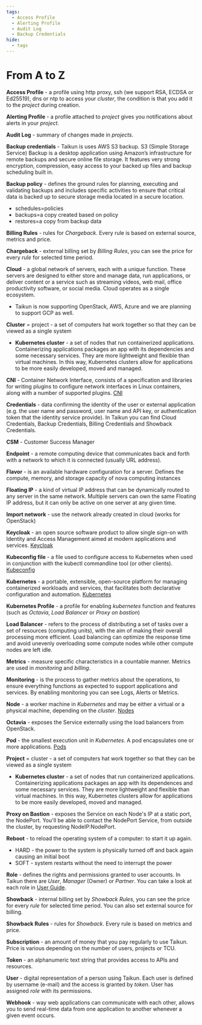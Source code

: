 ```yaml
---
tags:
  - Access Profile
  - Alerting Profile
  - Audit Log
  - Backup Credentials
hide:
  - tags
---
```



# **From A to Z**

**Access Profile** - a profile using http proxy, ssh (we support RSA, ECDSA or Ed25519), dns or ntp to access your *cluster*, the condition is that you add it to the *project* during creation.

**Alerting Profile** - a profile attached to *project* gives you notifications about alerts in your *project*.

**Audit Log** - summary of changes made in *projects*.

**Backup credentials** - Taikun is uses AWS S3 backup. S3 (Simple Storage Service) Backup is a desktop application using Amazon’s infrastructure for remote backups and secure online file storage. It features very strong encryption, compression, easy access to your backed up files and backup scheduling built in.

**Backup policy** - defines the ground rules for planning, executing and validating backups and includes specific activities to ensure that critical data is backed up to secure storage media located in a secure location.

* schedules=policies
* backups=a copy created based on policy
* restores=a copy from backup data

**Billing Rules** - rules for *Chargeback*. Every rule is based on external source, metrics and price.

**Chargeback** - external billing set by *Billing Rules*, you can see the price for every *rule* for selected time period.

**Cloud** - a global network of servers, each with a unique function. These servers are designed to either store and manage data, run applications, or deliver content or a service such as streaming videos, web mail, office productivity software, or social media. Cloud operates as a single ecosystem.

* Taikun is now supporting OpenStack, AWS, Azure and we are planning to support GCP as well.

**Cluster** = project - a set of computers hat work together so that they can be viewed as a single system

* **Kubernetes cluster** - a set of nodes that run containerized applications. Containerizing applications packages an app with its dependencies and some necessary services. They are more lightweight and flexible than virtual machines. In this way, Kubernetes clusters allow for applications to be more easily developed, moved and managed.&#x20;

**CNI** - Container Network Interface, consists of a specification and libraries for writing plugins to configure network interfaces in Linux containers, along with a number of supported plugins. [CNI](https://github.com/containernetworking/cni)

**Credentials** - data confirming the identity of the user or external application (e.g. the user name and password, user name and API key, or authentication token that the identity service provide). In Taikun you can find Cloud Credentials, Backup Credentials, Billing Credentials and Showback Credentials.

**CSM** - Customer Success Manager

**Endpoint** - a remote computing device that communicates back and forth with a network to which it is connected (usually URL address).

**Flavor** - is an available hardware configuration for a server. Defines the compute, memory, and storage capacity of nova computing instances

**Floating IP** - a kind of virtual IP address that can be dynamically routed to any server in the same network. Multiple servers can own the same Floating IP address, but it can only be active on one server at any given time.

**Import network** - use the network already created in cloud (works for OpenStack)

**Keycloak** - an open source software product to allow single sign-on with Identity and Access Management aimed at modern applications and services. [Keycloak](https://www.keycloak.org)

**Kubeconfig file** - a file used to configure access to Kubernetes when used in conjunction with the kubectl commandline tool (or other clients). [Kubeconfig](https://kubernetes.io/docs/concepts/configuration/organize-cluster-access-kubeconfig/)

**Kubernetes** - a portable, extensible, open-source platform for managing containerized workloads and services, that facilitates both declarative configuration and automation. [Kubernetes](https://kubernetes.io)&#x20;

**Kubernetes Profile** - a profile for enabling *kubernetes* function and features (such as *Octavia*, *Load Balancer* or *Proxy on bastion*)

**Load Balancer** -  refers to the process of distributing a set of tasks over a set of resources (computing units), with the aim of making their overall processing more efficient. Load balancing can optimize the response time and avoid unevenly overloading some compute nodes while other compute nodes are left idle.

**Metrics** - measure specific characteristics in a countable manner. Metrics are used in *monitoring* and *billing*.

**Monitoring** - is the process to gather metrics about the operations, to ensure everything functions as expected to support applications and services. By enabling monitoring you can see Logs, Alerts or Metrics.

**Node** - a worker machine in *Kubernetes* and may be either a virtual or a physical machine, depending on the *cluster*. [Nodes](https://kubernetes.io/docs/concepts/architecture/nodes/)

**Octavia** - exposes the Service externally using the load balancers from OpenStack.

**Pod** - the smallest execution unit in *Kubernetes*. A pod encapsulates one or more applications. [Pods](https://kubernetes.io/docs/concepts/workloads/pods/)

**Project** = cluster - a set of computers hat work together so that they can be viewed as a single system

* **Kubernetes cluster** - a set of nodes that run containerized applications. Containerizing applications packages an app with its dependences and some necessary services. They are more lightweight and flexible than virtual machines. In this way, Kubernetes clusters allow for applications to be more easily developed, moved and managed.&#x20;

**Proxy on Bastion** - exposes the Service on each Node's IP at a static port, the NodePort. You'll be able to contact the NodePort Service, from outside the cluster, by requesting NodeIP:NodePort.

**Reboot** - to reload the operating system of a computer: to start it up again.

* HARD - the power to the system is physically turned off and back again causing an initial boot
* SOFT - system restarts without the need to interrupt the power

**Role** - defines the rights and permissions granted to user accounts. In Taikun there are *User*, *Manager* (Owner) or *Partner*. You can take a look at each role in [User Guide](https://itera.gitbook.io/taikun/user).

**Showback** - internal billing set by *Showback Rules*, you can see the price for every *rule* for selected time period. You can also set external source for billing.

**Showback Rules** - rules for *Showback*. Every rule is based on metrics and price.

**Subscription** - an amount of money that you pay regularly to use Taikun. Price is various depending on the number of users, projects or TCU.

**Token** - an alphanumeric text string that provides access to APIs and resources.

**User** - digital representation of a person using Taikun. Each user is defined by username (e-mail) and the access is granted by *token*. User has assigned *role* with its permissions.

**Webhook** - way web applications can communicate with each other, allows you to send real-time data from one application to another whenever a given event occurs.
